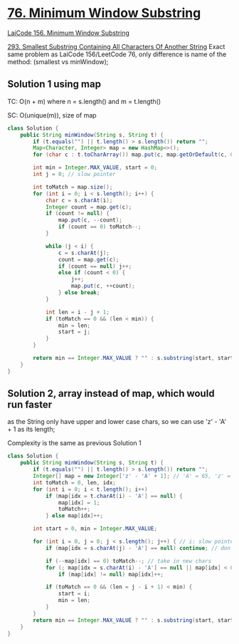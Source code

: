 # [76. Minimum Window Substring](https://leetcode.com/problems/minimum-window-substring/)

[LaiCode 156. Minimum Window Substring](https://app.laicode.io/app/problem/156)

[293. Smallest Substring Containing All Characters Of Another String](https://app.laicode.io/app/problem/293)
Exact same problem as LaiCode 156/LeetCode 76, only difference is name of the method: (smallest vs minWindow);

## Solution 1 using map
TC: O(n + m) where n = s.length() and m = t.length()

SC: O(unique(m)), size of map
```java
class Solution {
    public String minWindow(String s, String t) {
        if (t.equals("") || t.length() > s.length()) return "";
        Map<Character, Integer> map = new HashMap<>();
        for (char c : t.toCharArray()) map.put(c, map.getOrDefault(c, 0) + 1);

        int min = Integer.MAX_VALUE, start = 0;
        int j = 0; // slow pointer

        int toMatch = map.size();
        for (int i = 0; i < s.length(); i++) {
            char c = s.charAt(i);
            Integer count = map.get(c);
            if (count != null) {
                map.put(c, --count);
                if (count == 0) toMatch--;
            }

            while (j < i) {
                c = s.charAt(j);
                count = map.get(c);
                if (count == null) j++;
                else if (count < 0) {
                    j++;
                    map.put(c, ++count);
                } else break;
            }

            int len = i - j + 1;
            if (toMatch == 0 && (len < min)) {
                min = len;
                start = j;
            }
        }

        return min == Integer.MAX_VALUE ? "" : s.substring(start, start + min);
    }
}
```

## Solution 2, array instead of map, which would run faster
as the String only have upper and lower case chars, so we can use 'z' - 'A' + 1 as its length;

Complexity is the same as previous Solution 1
```java
class Solution {
    public String minWindow(String s, String t) {
        if (t.equals("") || t.length() > s.length()) return "";
        Integer[] map = new Integer['z' - 'A' + 1]; // 'A' = 65, 'z' = 122; size of this map will be 58
        int toMatch = 0, len, idx;
        for (int i = 0; i < t.length(); i++)
            if (map[idx = t.charAt(i) - 'A'] == null) {
                map[idx] = 1;
                toMatch++;
            } else map[idx]++;

        int start = 0, min = Integer.MAX_VALUE;

        for (int i = 0, j = 0; j < s.length(); j++) { // i: slow pointer, j: fast pointer
            if (map[idx = s.charAt(j) - 'A'] == null) continue; // don't care about non-related chars

            if (--map[idx] == 0) toMatch--; // take in new chars
            for (; map[idx = s.charAt(i) - 'A'] == null || map[idx] < 0; i++) // remove old chars
                if (map[idx] != null) map[idx]++;

            if (toMatch == 0 && (len = j - i + 1) < min) {
                start = i;
                min = len;
            }
        }
        return min == Integer.MAX_VALUE ? "" : s.substring(start, start + min);
    }
}
```
